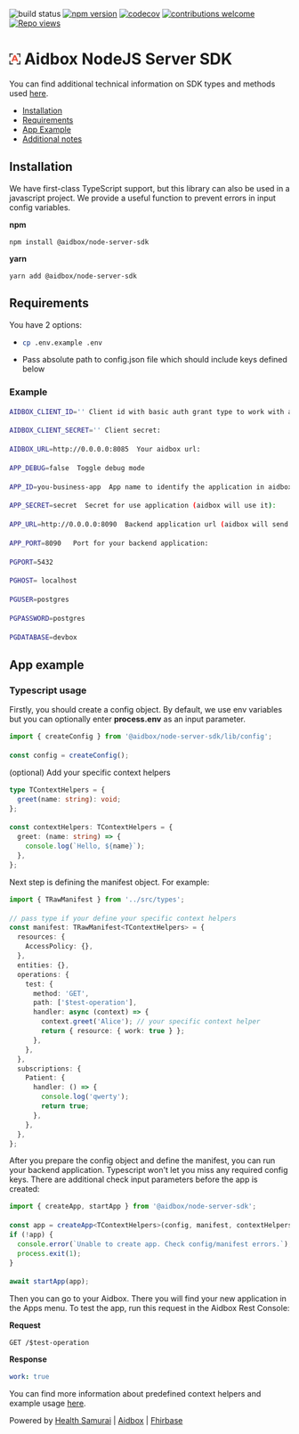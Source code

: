 ![build status](https://github.com/aidbox/node-server-sdk/actions/workflows/chore.yaml/badge.svg)
[![npm version](https://badge.fury.io/js/%40aidbox%2Fnode-server-sdk.svg)](https://badge.fury.io/js/%40aidbox%2Fnode-server-sdk)
[![codecov](https://codecov.io/gh/Aidbox/node-server-sdk/branch/main/graph/badge.svg?token=1AF9MVTN3L)](https://codecov.io/gh/Aidbox/node-server-sdk)
[![contributions welcome](https://img.shields.io/badge/contributions-welcome-brightgreen.svg?style=flat)](https://github.com/aidbox/node-server-sdk/issues)
[![Repo views](https://hits.dwyl.com/aidbox/node-server-sdk.svg)](https://hits.dwyl.com/aidbox/node-server-sdk)

<!-- [![https://nodei.co/npm/@aidbox/node-server-sdk.png?downloads=true&downloadRank=true&stars=true](https://nodei.co/npm/@aidbox/node-server-sdk.png?downloads=true&downloadRank=true&stars=true)](https://www.npmjs.com/package/@aidbox/node-server-sdk) -->

# <img src="media/aidbox-logo.png" width="20px"/> Aidbox NodeJS Server SDK

You can find additional technical information on SDK types and methods used [here](https://aidbox.github.io/node-server-sdk/).

- [Installation](#installation)
- [Requirements](#requirements-for-using)
- [App Example](#app-example)
- [Additional notes](#additional)

## Installation

We have first-class TypeScript support, but this library can also be used in a javascript project. We provide a useful function to prevent errors in input config variables.

**npm**

```npm
npm install @aidbox/node-server-sdk
```

**yarn**

```yarn
yarn add @aidbox/node-server-sdk
```

## Requirements

You have 2 options:
- ```bash
  cp .env.example .env
  ```
- Pass absolute path to config.json file which should include keys defined below


### Example

```bash
AIDBOX_CLIENT_ID='' Client id with basic auth grant type to work with aidbox

AIDBOX_CLIENT_SECRET='' Client secret:

AIDBOX_URL=http://0.0.0.0:8085  Your aidbox url:

APP_DEBUG=false  Toggle debug mode

APP_ID=you-business-app  App name to identify the application in aidbox

APP_SECRET=secret  Secret for use application (aidbox will use it):

APP_URL=http://0.0.0.0:8090  Backend application url (aidbox will send a request to this base url):

APP_PORT=8090   Port for your backend application:

PGPORT=5432

PGHOST= localhost

PGUSER=postgres

PGPASSWORD=postgres

PGDATABASE=devbox
```


## App example

### Typescript usage

Firstly, you should create a config object. By default, we use env variables but you can optionally enter **process.env** as an input parameter.

```typescript
import { createConfig } from '@aidbox/node-server-sdk/lib/config';

const config = createConfig();
```

(optional) Add your specific context helpers

```typescript
type TContextHelpers = {
  greet(name: string): void;
};

const contextHelpers: TContextHelpers = {
  greet: (name: string) => {
    console.log(`Hello, ${name}`);
  },
};
```

Next step is defining the manifest object. For example:

```typescript
import { TRawManifest } from '../src/types';

// pass type if your define your specific context helpers
const manifest: TRawManifest<TContextHelpers> = {
  resources: {
    AccessPolicy: {},
  },
  entities: {},
  operations: {
    test: {
      method: 'GET',
      path: ['$test-operation'],
      handler: async (context) => {
        context.greet('Alice'); // your specific context helper
        return { resource: { work: true } };
      },
    },
  },
  subscriptions: {
    Patient: {
      handler: () => {
        console.log('qwerty');
        return true;
      },
    },
  },
};
```

After you prepare the config object and define the manifest, you can run your backend application.
Typescript won't let you miss any required config keys. There are additional check input parameters before the app is created:

```typescript
import { createApp, startApp } from '@aidbox/node-server-sdk';

const app = createApp<TContextHelpers>(config, manifest, contextHelpers);
if (!app) {
  console.error(`Unable to create app. Check config/manifest errors.`);
  process.exit(1);
}

await startApp(app);
```

Then you can go to your Aidbox. There you will find your new application in the Apps menu.
To test the app, run this request in the Aidbox Rest Console:

**Request**

```http
GET /$test-operation
```

**Response**

```yaml
work: true
```

You can find more information about predefined context helpers and example usage [here](https://aidbox.github.io/node-server-sdk/).

Powered by [Health Samurai](http://www.health-samurai.io) | [Aidbox](http://www.health-samurai.io/aidbox) | [Fhirbase](http://www.health-samurai.io/fhirbase)
